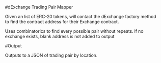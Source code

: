 #dExchange Trading Pair Mapper

Given an list of ERC-20 tokens, will contact the dExchange factory method to find the contract address for their Exchange contract.

Uses combinatorics to find every possible pair without repeats. If no exchange exists, blank address is not added to output

#Output

Outputs to a JSON of trading pair by location. 
